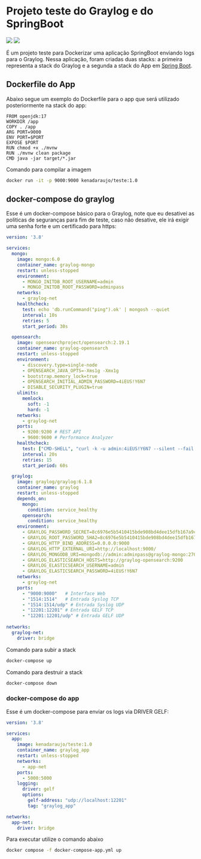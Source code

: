 # Projeto teste do Graylog e do SpringBoot
<img src="https://img.shields.io/badge/Java-ED8B00?style=for-the-badge&logo=openjdk&logoColor=white" /> <img src="https://img.shields.io/badge/docker-%230db7ed.svg?style=for-the-badge&logo=docker&logoColor=white" />

É um projeto teste para Dockerizar uma aplicação SpringBoot enviando logs para o Graylog. Nessa aplicação, foram criadas duas stacks: a primeira representa a stack do Graylog e a segunda a stack do App em [Spring Boot](https://github.com/KenadAraujo/docker-teste).

## Dockerfile do App

Abaixo segue um exemplo do Dockerfile para o app que será utilizado posteriormente na stack do app:

```Docker
FROM openjdk:17
WORKDIR /app
COPY . /app
ARG PORT=9000
ENV PORT=$PORT
EXPOSE $PORT
RUN chmod +x ./mvnw
RUN ./mvnw clean package
CMD java -jar target/*.jar
```
Comando para compilar a imagem


```bash
docker run -it -p 9000:9000 kenadaraujo/teste:1.0
```

## docker-compose do graylog

Esse é um docker-compose básico para o Graylog, note que eu desativei as politicas de seguranças para fim de teste, caso não desative, ele irá exigir uma senha forte e um certificado para https:

```yaml
version: '3.8'

services:
  mongo:
    image: mongo:6.0
    container_name: graylog-mongo
    restart: unless-stopped
    environment:
      - MONGO_INITDB_ROOT_USERNAME=admin
      - MONGO_INITDB_ROOT_PASSWORD=adminpass
    networks:
      - graylog-net
    healthcheck:
      test: echo 'db.runCommand("ping").ok' | mongosh --quiet
      interval: 10s
      retries: 5
      start_period: 30s

  opensearch:
    image: opensearchproject/opensearch:2.19.1
    container_name: graylog-opensearch
    restart: unless-stopped
    environment:
      - discovery.type=single-node
      - OPENSEARCH_JAVA_OPTS=-Xms1g -Xmx1g
      - bootstrap.memory_lock=true
      - OPENSEARCH_INITIAL_ADMIN_PASSWORD=4iEUS!Y6N7
      - DISABLE_SECURITY_PLUGIN=true
    ulimits:
      memlock:
        soft: -1
        hard: -1
    networks:
      - graylog-net
    ports:
      - 9200:9200 # REST API
      - 9600:9600 # Performance Analyzer
    healthcheck:
      test: ["CMD-SHELL", "curl -k -u admin:4iEUS!Y6N7 --silent --fail http://graylog-opensearch:9200/_cluster/health || exit 1"]
      interval: 20s
      retries: 15
      start_period: 60s

  graylog:
    image: graylog/graylog:6.1.8
    container_name: graylog
    restart: unless-stopped
    depends_on:
      mongo:
        condition: service_healthy
      opensearch:
        condition: service_healthy
    environment:
      - GRAYLOG_PASSWORD_SECRET=8c6976e5b5410415bde908bd4dee15dfb167a9c873fc4bb8a81f6f2ab448a918
      - GRAYLOG_ROOT_PASSWORD_SHA2=8c6976e5b5410415bde908bd4dee15dfb167a9c873fc4bb8a81f6f2ab448a918
      - GRAYLOG_HTTP_BIND_ADDRESS=0.0.0.0:9000
      - GRAYLOG_HTTP_EXTERNAL_URI=http://localhost:9000/
      - GRAYLOG_MONGODB_URI=mongodb://admin:adminpass@graylog-mongo:27017/graylog?authSource=admin
      - GRAYLOG_ELASTICSEARCH_HOSTS=http://graylog-opensearch:9200
      - GRAYLOG_ELASTICSEARCH_USERNAME=admin
      - GRAYLOG_ELASTICSEARCH_PASSWORD=4iEUS!Y6N7
    networks:
      - graylog-net
    ports:
      - "9000:9000"   # Interface Web
      - "1514:1514"   # Entrada Syslog TCP
      - "1514:1514/udp" # Entrada Syslog UDP
      - "12201:12201" # Entrada GELF TCP
      - "12201:12201/udp" # Entrada GELF UDP
    
networks:
  graylog-net:
    driver: bridge
```

Comando para subir a stack

```bash
docker-compose up
```

Comando para destruir a stack
```bash
docker-compose down
```

### docker-compose do app

Esse é um docker-compose para enviar os logs via DRIVER GELF:

```yaml
version: '3.8'

services:
  app:
    image: kenadaraujo/teste:1.0
    container_name: graylog_app
    restart: unless-stopped
    networks:
      - app-net
    ports:
      - 5000:5000
    logging:
      driver: gelf
      options:
        gelf-address: "udp://localhost:12201"
        tag: "graylog_app"

networks:
  app-net:
    driver: bridge
```

Para executar utilize o comando abaixo

```bash
docker compose -f docker-compose-app.yml up
```